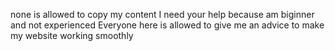 none is allowed to copy my content
I need your help because am biginner and not experienced
Everyone here is allowed to give me an advice to make my website working smoothly
